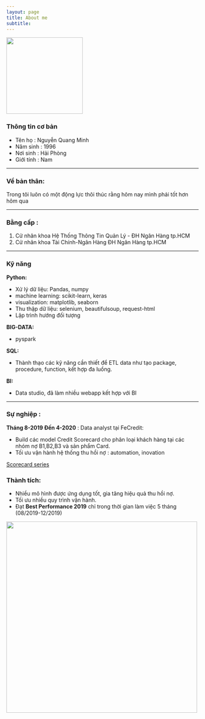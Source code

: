 ```yaml
---
layout: page
title: About me
subtitle: 
---
```

    
<img src="https://raw.githubusercontent.com/minmax49/minmax49.github.io/master/img/me.jpg" width="200" />

### Thông tin cơ bản
- Tên họ : Nguyễn Quang Minh
- Năm sinh : 1996  
- Nơi sinh : Hải Phòng
- Giới tính : Nam

-----------------
### Về bản thân:
Trong tôi luôn có một động lực thôi thúc rằng hôm nay mình phải tốt hơn hôm qua

-----------------
### Bằng cấp : 
1. Cử nhân khoa Hệ Thống Thông Tin Quản Lý - ĐH Ngân Hàng tp.HCM
2. Cử nhân khoa Tài Chính-Ngân Hàng ĐH Ngân Hàng tp.HCM

-----------------
### Kỹ năng
**Python:**
- Xử lý dữ liệu: Pandas, numpy
- machine learning: scikit-learn, keras
- visualization: matplotlib, seaborn
- Thu thập dữ liệu: selenium, beautifulsoup, request-html
- Lập trình hướng đối tượng

**BIG-DATA:**
- pyspark

**SQL:**
- Thành thạo các kỹ năng cần thiết để ETL data như tạo package, procedure, function, kết hợp đa luồng.
    
**BI:**
- Data studio, đã làm nhiều webapp kết hợp với BI


-----------------
### Sự nghiệp :
**Tháng 8-2019 Đến 4-2020** : Data analyst tại FeCredit: 
- Build các model Credit Scorecard cho phân loại khách hàng tại các nhóm nợ B1,B2,B3 và sản phẩm Card. 
- Tối ưu vận hành hệ thống thu hồi nợ : automation, inovation

<a href="https://minmax49.github.io/credit%20scorecard/"> Scorecard series</a>
### Thành tích: 
- Nhiều mô hình được ứng dụng tốt, gia tăng hiệu quả thu hồi nợ. 
- Tối ưu nhiều quy trình vận hành.
- Đạt **Best Performance 2019** chỉ trong thời gian làm việc 5 tháng (08/2019-12/2019)

<img src="https://raw.githubusercontent.com/minmax49/minmax49.github.io/master/img/bang.jpg" width="500" />
    


